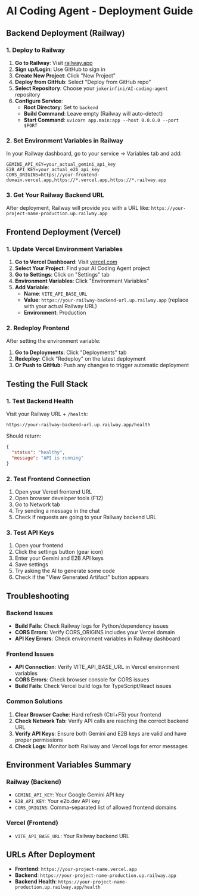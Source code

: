 # AI Coding Agent - Deployment Guide

## Backend Deployment (Railway)

### 1. Deploy to Railway

1. **Go to Railway**: Visit [railway.app](https://railway.app)
2. **Sign up/Login**: Use GitHub to sign in
3. **Create New Project**: Click "New Project"
4. **Deploy from GitHub**: Select "Deploy from GitHub repo"
5. **Select Repository**: Choose your `jokerinfini/AI-coding-agent` repository
6. **Configure Service**: 
   - **Root Directory**: Set to `backend`
   - **Build Command**: Leave empty (Railway will auto-detect)
   - **Start Command**: `uvicorn app.main:app --host 0.0.0.0 --port $PORT`

### 2. Set Environment Variables in Railway

In your Railway dashboard, go to your service → Variables tab and add:

```
GEMINI_API_KEY=your_actual_gemini_api_key
E2B_API_KEY=your_actual_e2b_api_key
CORS_ORIGINS=https://your-frontend-domain.vercel.app,https://*.vercel.app,https://*.railway.app
```

### 3. Get Your Railway Backend URL

After deployment, Railway will provide you with a URL like:
`https://your-project-name-production.up.railway.app`

## Frontend Deployment (Vercel)

### 1. Update Vercel Environment Variables

1. **Go to Vercel Dashboard**: Visit [vercel.com](https://vercel.com)
2. **Select Your Project**: Find your AI Coding Agent project
3. **Go to Settings**: Click on "Settings" tab
4. **Environment Variables**: Click "Environment Variables"
5. **Add Variable**: 
   - **Name**: `VITE_API_BASE_URL`
   - **Value**: `https://your-railway-backend-url.up.railway.app` (replace with your actual Railway URL)
   - **Environment**: Production

### 2. Redeploy Frontend

After setting the environment variable:
1. **Go to Deployments**: Click "Deployments" tab
2. **Redeploy**: Click "Redeploy" on the latest deployment
3. **Or Push to GitHub**: Push any changes to trigger automatic deployment

## Testing the Full Stack

### 1. Test Backend Health
Visit your Railway URL + `/health`:
```
https://your-railway-backend-url.up.railway.app/health
```

Should return:
```json
{
  "status": "healthy",
  "message": "API is running"
}
```

### 2. Test Frontend Connection
1. Open your Vercel frontend URL
2. Open browser developer tools (F12)
3. Go to Network tab
4. Try sending a message in the chat
5. Check if requests are going to your Railway backend URL

### 3. Test API Keys
1. Open your frontend
2. Click the settings button (gear icon)
3. Enter your Gemini and E2B API keys
4. Save settings
5. Try asking the AI to generate some code
6. Check if the "View Generated Artifact" button appears

## Troubleshooting

### Backend Issues
- **Build Fails**: Check Railway logs for Python/dependency issues
- **CORS Errors**: Verify CORS_ORIGINS includes your Vercel domain
- **API Key Errors**: Check environment variables in Railway dashboard

### Frontend Issues
- **API Connection**: Verify VITE_API_BASE_URL in Vercel environment variables
- **CORS Errors**: Check browser console for CORS issues
- **Build Fails**: Check Vercel build logs for TypeScript/React issues

### Common Solutions
1. **Clear Browser Cache**: Hard refresh (Ctrl+F5) your frontend
2. **Check Network Tab**: Verify API calls are reaching the correct backend URL
3. **Verify API Keys**: Ensure both Gemini and E2B keys are valid and have proper permissions
4. **Check Logs**: Monitor both Railway and Vercel logs for error messages

## Environment Variables Summary

### Railway (Backend)
- `GEMINI_API_KEY`: Your Google Gemini API key
- `E2B_API_KEY`: Your e2b.dev API key  
- `CORS_ORIGINS`: Comma-separated list of allowed frontend domains

### Vercel (Frontend)
- `VITE_API_BASE_URL`: Your Railway backend URL

## URLs After Deployment

- **Frontend**: `https://your-project-name.vercel.app`
- **Backend**: `https://your-project-name-production.up.railway.app`
- **Backend Health**: `https://your-project-name-production.up.railway.app/health`
